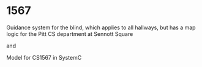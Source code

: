 1567
====

Guidance system for the blind, which applies to all hallways, but has a map logic for the Pitt CS department at Sennott Square

and


Model for CS1567 in SystemC
